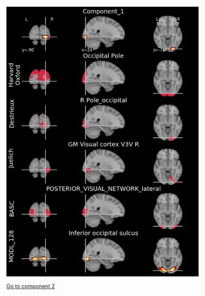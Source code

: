 


![1](preliminary/1.jpg "Component 1")

[Go to component 2](https://parietal-inria.github.io/MODL_atlas/1024/2 "Component 2")